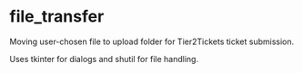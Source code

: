 # file_transfer

Moving user-chosen file to upload folder for Tier2Tickets ticket submission.

Uses tkinter for dialogs and shutil for file handling.
